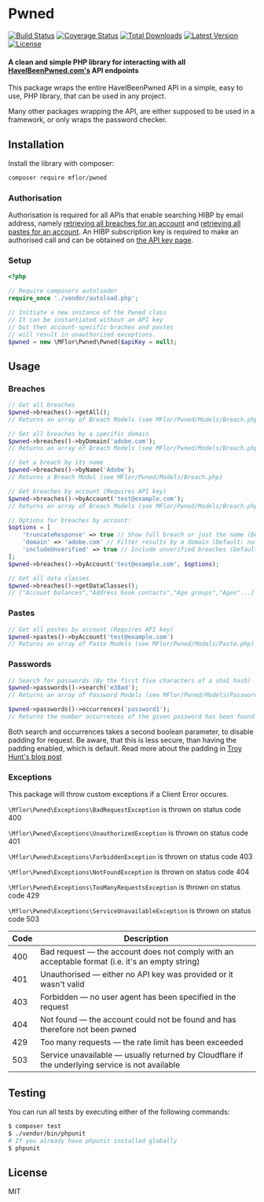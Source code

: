 # Pwned
[![Build Status](https://github.com/MFlor/pwned/actions/workflows/tests.yml/badge.svg)](https://codecov.io/gh/MFlor/pwned)
[![Coverage Status](https://codecov.io/gh/MFlor/pwned/branch/main/graph/badge.svg?token=L0Y15FOKTP)](https://codecov.io/gh/MFlor/pwned)
[![Total Downloads](https://img.shields.io/packagist/dt/mflor/pwned)](https://packagist.org/packages/mflor/pwned)
[![Latest Version](https://img.shields.io/packagist/v/mflor/pwned)](https://packagist.org/packages/mflor/pwned)
[![License](https://img.shields.io/packagist/l/mflor/pwned)](https://packagist.org/packages/mflor/pwned)
#### A clean and simple PHP library for interacting with all [HaveIBeenPwned.com's](https://haveibeenpwned.com/API/v3) API endpoints

This package wraps the entire HaveIBeenPwned API in a simple, easy to use, PHP library, that can be used in any project.

Many other packages wrapping the API, are either supposed to be used in a framework, or only wraps the password checker.

## Installation
Install the library with composer:
```bash
composer require mflor/pwned
```

### Authorisation

Authorisation is required for all APIs that enable searching HIBP by email address,
namely [retrieving all breaches for an account](https://haveibeenpwned.com/API/v3#BreachesForAccount) and
[retrieving all pastes for an account](https://haveibeenpwned.com/API/v3#PastesForAccount).
An HIBP subscription key is required to make an authorised call and can be obtained on [the API key page](https://haveibeenpwned.com/API/Key). 

### Setup
```php
<?php

// Require composers autoloader
require_once './vendor/autoload.php';

// Initiate a new instance of the Pwned class
// It can be instantiated without an API key
// but then account-specific braches and pastes
// will result in unauthorized exceptions.
$pwned = new \MFlor\Pwned\Pwned($apiKey = null);
```

## Usage
### Breaches

```php
// Get all breaches
$pwned->breaches()->getAll();
// Returns an array of Breach Models (see MFlor/Pwned/Models/Breach.php)

// Get all breaches by a specific domain
$pwned->breaches()->byDomain('adobe.com');
// Returns an array of Breach Models (see MFlor/Pwned/Models/Breach.php)

// Get a breach by its name
$pwned->breaches()->byName('Adobe');
// Returns a Breach Model (see MFlor/Pwned/Models/Breach.php)

// Get breaches by account (Requires API key)
$pwned->breaches()->byAccount('test@example.com');
// Returns an array of Breach Models (see MFlor/Pwned/Models/Breach.php)

// Options for breaches by account:
$options = [
    'truncateResponse' => true // Show full breach or just the name (Default: true)
    'domain' => 'adobe.com' // Filter results by a domain (Default: null)
    'includeUnverified' => true // Include unverified breaches (Default: false)
];
$pwned->breaches()->byAccount('test@example.com', $options);

// Get all data classes
$pwned->breaches()->getDataClasses();
// ["Account balances","Address book contacts","Age groups","Ages"...]
```

### Pastes
```php
// Get all pastes by account (Requires API key)
$pwned->pastes()->byAccount('test@example.com')
// Returns an array of Paste Models (see MFlor/Pwned/Models/Paste.php)
```

### Passwords
```php
// Search for passwords (By the first five characters of a sha1 hash)
$pwned->passwords()->search('e38ad');
// Returns an array of Password Models (see MFlor/Pwned/Models/Password.php)

$pwned->passwords()->occurrences('password1');
// Returns the number occurrences of the given password has been found in leaks
```

Both search and occurrences takes a second boolean parameter, to disable padding for request.
Be aware, that this is less secure, than having the padding enabled, which is default.
Read more about the padding in [Troy Hunt's blog post](https://www.troyhunt.com/enhancing-pwned-passwords-privacy-with-padding/)

### Exceptions
This package will throw custom exceptions if a Client Error occures.

`\Mflor\Pwned\Exceptions\BadRequestException` is thrown on status code 400

`\Mflor\Pwned\Exceptions\UnauthorizedException` is thrown on status code 401

`\Mflor\Pwned\Exceptions\ForbiddenException` is thrown on status code 403

`\Mflor\Pwned\Exceptions\NotFoundException` is thrown on status code 404

`\Mflor\Pwned\Exceptions\TooManyRequestsException` is thrown on status code 429

`\Mflor\Pwned\Exceptions\ServiceUnavailableException` is thrown on status code 503
 

| Code |                   Description                                                                   |
|------|-------------------------------------------------------------------------------------------------|
| 400  | Bad request — the account does not comply with an acceptable format (i.e. it's an empty string) |
| 401  | Unauthorised — either no API key was provided or it wasn't valid                                |
| 403  | Forbidden — no user agent has been specified in the request                                     |
| 404  | Not found — the account could not be found and has therefore not been pwned                     |
| 429  | Too many requests — the rate limit has been exceeded                                            |
| 503  | Service unavailable — usually returned by Cloudflare if the underlying service is not available |

## Testing
You can run all tests by executing either of the following commands:
```bash
$ composer test
$ ./vendor/bin/phpunit
# If you already have phpunit installed globally
$ phpunit
```

## License
MIT
